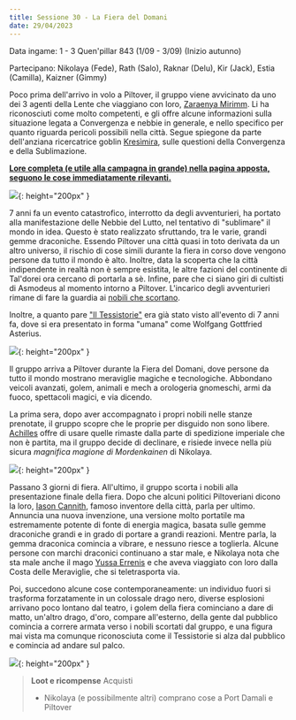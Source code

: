 ```yaml
---
title: Sessione 30 - La Fiera del Domani
date: 29/04/2023
---
```


Data ingame: 1 - 3 Quen'pillar 843 (1/09 - 3/09) (Inizio autunno)

Partecipano: Nikolaya (Fede), Rath (Salo), Raknar (Delu), Kir (Jack), Estia (Camilla), Kaizner (Gimmy)

Poco prima dell'arrivo in volo a Piltover, il gruppo viene avvicinato da uno dei 3 agenti della Lente che viaggiano con loro, [Zaraenya Mirimm]({{site.baseurl}}/xho/npc/krynn#zaraenya-mirimm). Li ha riconosciuti come molto competenti, e gli offre alcune informazioni sulla situazione legata a Convergenza e nebbie in generale, e nello specifico per quanto riguarda pericoli possibili nella città. Segue spiegone da parte dell'anziana ricercatrice goblin [Kresìmira]({{site.baseurl}}/xho/npc/krynn#partecipanti-alla-spedizione-a-taldorei), sulle questioni della Convergenza e della Sublimazione.

[**Lore completa (e utile alla campagna in grande) nella pagina apposta, seguono le cose immediatamente rilevanti.**]({{site.baseurl}}/xho/lore#convergenza)

![]({{site.data.img.convergence}}){: height="200px" }

7 anni fa un evento catastrofico, interrotto da degli avventurieri, ha portato alla manifestazione delle Nebbie del Lutto, nel tentativo di "sublimare" il mondo in idea. Questo è stato realizzato sfruttando, tra le varie, grandi gemme draconiche. Essendo Piltover una città quasi in toto derivata da un altro universo, il rischio di cose simili durante la fiera in corso dove vengono persone da tutto il mondo è alto. Inoltre, data la scoperta che la città indipendente in realtà non è sempre esistita, le altre fazioni del continente di Tal'dorei ora cercano di portarla a sè. Infine, pare che ci siano giri di cultisti di Asmodeus al momento intorno a Piltover. L'incarico degli avventurieri rimane di fare la guardia ai [nobili che scortano]({{site.baseurl}}/xho/npc/krynn#partecipanti-alla-spedizione-a-taldorei).

Inoltre, a quanto pare ["Il Tessistorie"]({{site.baseurl}}/xho/npc/fog#asterius-il-tessistorie) era già stato visto all'evento di 7 anni fa, dove si era presentato in forma "umana" come Wolfgang Gottfried Asterius.

![](https://i.imgur.com/gIq9ksg.png){: height="200px" }

Il gruppo arriva a Piltover durante la Fiera del Domani, dove persone da tutto il mondo mostrano meraviglie magiche e tecnologiche. Abbondano veicoli avanzati, golem, animali e mech a orologeria gnomeschi, armi da fuoco, spettacoli magici, e via dicendo.

La prima sera, dopo aver accompagnato i propri nobili nelle stanze prenotate, il gruppo scopre che le proprie per disguido non sono libere. [Achilles]({{site.baseurl}}/xho/npc/dwendalian#achilles-piccolo-principe) offre di usare quelle rimaste dalla parte di spedizione imperiale che non è partita, ma il gruppo decide di declinare, e risiede invece nella più sicura *magnifica magione di Mordenkainen* di Nikolaya.

![](https://pbs.twimg.com/media/FCEibwZWEAgEZcs?format=jpg&name=4096x4096){: height="200px" }

Passano 3 giorni di fiera. All'ultimo, il gruppo scorta i nobili alla presentazione finale della fiera. Dopo che alcuni politici Piltoveriani dicono la loro, [Iason Cannith]({{site.baseurl}}/xho/npc/taldorei#iason-cannith), famoso inventore della città, parla per ultimo. Annuncia una nuova invenzione, una versione molto portatile ma estremamente potente di fonte di energia magica, basata sulle gemme draconiche grandi e in grado di portare a grandi reazioni. Mentre parla, la gemma draconica comincia a vibrare, e nessuno riesce a toglierla. Alcune persone con marchi draconici continuano a star male, e Nikolaya nota che sta male anche il mago [Yussa Errenis]({{site.baseurl}}/xho/npc/clovis#yussa-errenis) e che aveva viaggiato con loro dalla Costa delle Meraviglie, che si teletrasporta via. 

Poi, succedono alcune cose contemporaneamente: un individuo fuori si trasforma forzatamente in un colossale drago nero, diverse esplosioni arrivano poco lontano dal teatro, i golem della fiera cominciano a dare di matto, un'altro drago, d'oro, compare all'esterno, della gente dal pubblico comincia a correre armata verso i nobili scortati dal gruppo, e una figura mai vista ma comunque riconosciuta come il Tessistorie si alza dal pubblico e comincia ad andare sul palco.

![]({{site.data.img.asterius_mad}}){: height="200px" }

> **Loot e ricompense**
> Acquisti
> - Nikolaya (e possibilmente altri) comprano cose a Port Damali e Piltover